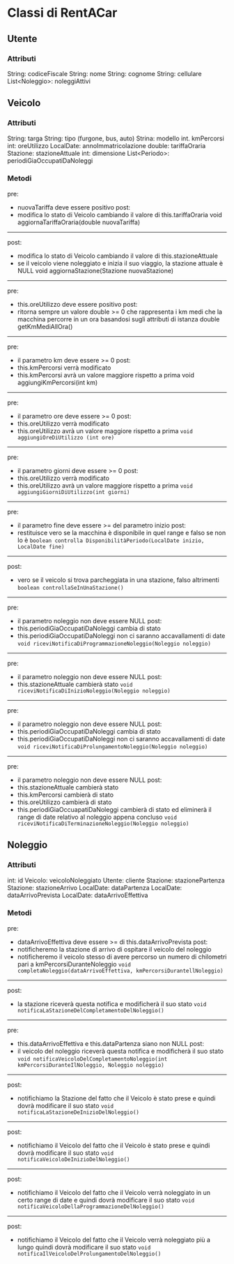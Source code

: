 # Classi di RentACar
## Utente
### Attributi
String: codiceFiscale
String: nome
String: cognome
String: cellulare
List\<Noleggio\>: noleggiAttivi

## Veicolo
### Attributi
String: targa
String: tipo (furgone, bus, auto)
Strina: modello
int. kmPercorsi
int: oreUtilizzo
LocalDate: annoImmatricolazione
double: tariffaOraria
Stazione: stazioneAttuale
int: dimensione
List\<Periodo\>: periodiGiaOccupatiDaNoleggi
### Metodi
pre: 
- nuovaTariffa deve essere positivo
post:
- modifica lo stato di Veicolo cambiando il valore di this.tariffaOraria
void aggiornaTariffaOraria(double nuovaTariffa)

---

post:
- modifica lo stato di Veicolo cambiando il valore di this.stazioneAttuale
- se il veicolo viene noleggiato e inizia il suo viaggio, la stazione attuale è NULL
void aggiornaStazione(Stazione nuovaStazione)

---

pre:
- this.oreUtilizzo deve essere positivo
post: 
- ritorna sempre un valore double >= 0 che rappresenta i km medi che la macchina percorre in un ora basandosi sugli attributi di istanza
double getKmMediAllOra()

---

pre:
- il parametro km deve essere >= 0
post:
- this.kmPercorsi verrà modificato
- this.kmPercorsi avrà un valore maggiore rispetto a prima
void aggiungiKmPercorsi(int km)

---

pre:
- il parametro ore deve essere >= 0
post:
- this.oreUtilizzo verrà modificato
- this.oreUtilizzo avrà un valore maggiore rispetto a prima
  `void aggiungiOreDiUtilizzo (int ore)`

--- 

pre:
- il parametro giorni deve essere >= 0
post:
- this.oreUtilizzo verrà modificato
- this.oreUtilizzo avrà un valore maggiore rispetto a prima
`void aggiungiGiorniDiUtilizzo(int giorni)`

---

pre:
- il parametro fine deve essere >= del parametro inizio
post:
- restituisce vero se la macchina è disponibile in quel range e falso se non lo è
`boolean controlla DisponibilitàPeriodo(LocalDate inizio, LocalDate fine)`

---

post:
- vero se il veicolo si trova parcheggiata in una stazione, falso altrimenti 
`boolean controllaSeInUnaStazione()`

---

pre:
- il parametro noleggio non deve essere NULL
post:
- this.periodiGiaOccupatiDaNoleggi cambia di stato
- this.periodiGiaOccupatiDaNoleggi non ci saranno accavallamenti di date
`void riceviNotificaDiProgrammazioneNoleggio(Noleggio noleggio)`

--- 

pre:
- il parametro noleggio non deve essere NULL
post:
- this.stazioneAttuale cambierà stato
`void riceviNotificaDiInizioNoleggio(Noleggio noleggio)`

---

pre:
- il parametro noleggio non deve essere NULL
post:
- this.periodiGiaOccupatiDaNoleggi cambia di stato
- this.periodiGiaOccupatiDaNoleggi non ci saranno accavallamenti di date
`void riceviNotificaDiProlungamentoNoleggio(Noleggio noleggio)`

--- 


pre:
- il parametro noleggio non deve essere NULL
post:
- this.stazioneAttuale cambierà stato
- this.kmPercorsi cambierà di stato
- this.oreUtilizzo cambierà di stato
- this.periodiGiaOccuapatiDaNoleggi cambierà di stato ed eliminerà il range di date relativo al noleggio appena concluso
`void riceviNotificaDiTerminazioneNoleggio(Noleggio noleggio)`

## Noleggio
### Attributi
int: id
Veicolo: veicoloNoleggiato
Utente: cliente
Stazione: stazionePartenza
Stazione: stazioneArrivo
LocalDate: dataPartenza
LocalDate: dataArrivoPrevista
LocalDate: dataArrivoEffettiva
### Metodi

pre:
- dataArrivoEffettiva deve essere >= di this.dataArrivoPrevista
post:
- notificheremo la stazione di arrivo di ospitare il veicolo del noleggio
- notificheremo il veicolo stesso di avere percorso un numero di chilometri pari a kmPercorsiDuranteNoleggio
`void completaNoleggio(dataArrivoEffettiva, kmPercorsiDurantellNoleggio)`

---

post: 
- la stazione riceverà questa notifica e modificherà il suo stato
`void notificaLaStazioneDelCompletamentoDelNoleggio()`

---

pre: 
- this.dataArrivoEffettiva e this.dataPartenza siano non NULL
post:
- il veicolo del noleggio riceverà questa notifica e modificherà il suo stato 
`void notificaVeicoloDelCompletamentoNoleggio(int kmPercorsiDuranteIlNoleggio, Noleggio noleggio)`

---

post:
- notifichiamo la Stazione del fatto che il Veicolo è stato prese e quindi dovrà modificare il suo stato
`void notificaLaStazioneDeInizioDelNoleggio()`

--- 

post:
- notifichiamo il Veicolo del fatto che il Veicolo è stato prese e quindi dovrà modificare il suo stato
`void notificaVeicoloDeInizioDelNoleggio()`

---

post: 
- notifichiamo il Veicolo del fatto che il Veicolo verrà noleggiato in un certo range di date e quindi dovrà modificare il suo stato
`void notificaVeicoloDellaProgrammazioneDelNoleggio()`

--- 

post: 
- notifichiamo il Veicolo del fatto che il Veicolo verrà noleggiato più a lungo quindi dovrà modificare il suo stato
`void notificaIlVeicoloDelProlungamentoDelNoleggio()`
